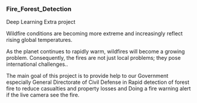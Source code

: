 ### Fire_Forest_Detection
Deep Learning Extra project

Wildfire conditions are becoming more extreme and increasingly reflect rising global temperatures.

As the planet continues to rapidly warm, wildfires will become a growing problem. Consequently, the fires are not just local problems; they pose international challenges..

The main goal of this project is to provide help to our Government especially General Directorate of Civil Defense in Rapid detection of forest fire to reduce casualties and property losses and Doing a fire warning alert if the live camera see the fire.
